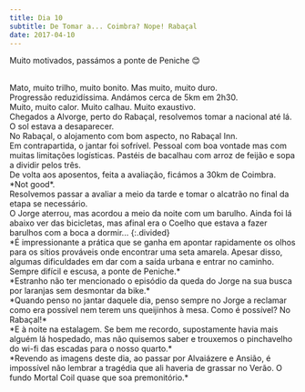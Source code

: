 ```yaml
---
title: Dia 10
subtitle: De Tomar a... Coimbra? Nope! Rabaçal
date: 2017-04-10
---
```


Muito motivados, passámos a ponte de Peniche 😊

<br/>
Mato, muito trilho, muito bonito. Mas muito, muito duro.

<br/>
Progressão reduzidíssima. Andámos cerca de 5km em 2h30.

<br/>
Muito, muito calor. Muito calhau. Muito exaustivo.

<br/>
Chegados a Alvorge, perto do Rabaçal, resolvemos tomar a nacional até lá. O sol estava a desaparecer.

<br/>
No Rabaçal, o alojamento com bom aspecto, no Rabaçal Inn.

<br/>
Em contrapartida, o jantar foi sofrível. Pessoal com boa vontade mas com muitas limitações logísticas. Pastéis de bacalhau com arroz de feijão e sopa a dividir pelos três.

<br/>
De volta aos aposentos, feita a avaliação, ficámos a 30km de Coimbra. *Not good*.

<br/>
Resolvemos passar a avaliar a meio da tarde e tomar o alcatrão no final da etapa se necessário.

<br/>
O Jorge aterrou, mas acordou a meio da noite com um barulho. Ainda foi lá abaixo ver das bicicletas, mas afinal era o Coelho que estava a fazer barulhos com a boca a dormir...
{:.divided}

<br/>
*É impressionante a prática que se ganha em apontar rapidamente os olhos para os sítios prováveis onde encontrar uma seta amarela. Apesar disso, algumas dificuldades em dar com a saída urbana e entrar no caminho. Sempre difícil e escusa, a ponte de Peniche.*

<br/>
*Estranho não ter mencionado o episódio da queda do Jorge na sua busca por laranjas sem desmontar da bike.*

<br/>
*Quando penso no jantar daquele dia, penso sempre no Jorge a reclamar como era possível nem terem uns queijinhos à mesa. Como é possível? No Rabaçal!*

<br/>
*E à noite na estalagem. Se bem me recordo, supostamente havia mais alguém lá hospedado, mas não quisemos saber e trouxemos o pinchavelho do wi-fi das escadas para o nosso quarto.*

<br/>
*Revendo as imagens deste dia, ao passar por Alvaiázere e Ansião, é impossível não lembrar a tragédia que ali haveria de grassar no Verão. O fundo Mortal Coil quase que soa premonitório.*
